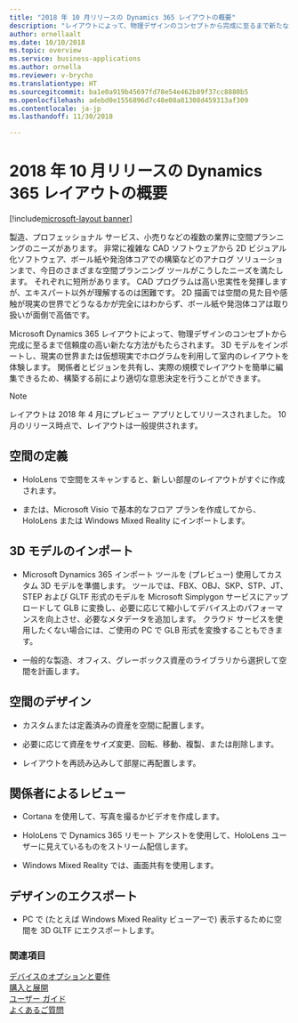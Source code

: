 ```yaml
---
title: "2018 年 10 月リリースの Dynamics 365 レイアウトの概要"
description: "レイアウトによって、物理デザインのコンセプトから完成に至るまで新たな方法がもたらされます。"
author: ornellaalt
ms.date: 10/10/2018
ms.topic: overview
ms.service: business-applications
ms.author: ornella
ms.reviewer: v-brycho
ms.translationtype: HT
ms.sourcegitcommit: ba1e0a919b45697fd78e54e462b89f37cc8880b5
ms.openlocfilehash: adebd0e1556896d7c48e08a81308d459313af309
ms.contentlocale: ja-jp
ms.lasthandoff: 11/30/2018

---
```


# <a name="overview-of-dynamics-365-layout-october-18-release"></a>2018 年 10 月リリースの Dynamics 365 レイアウトの概要

[!include[microsoft-layout banner](../../includes/microsoft-layout.md)]

製造、プロフェッショナル サービス、小売りなどの複数の業界に空間プランニングのニーズがあります。 非常に複雑な CAD ソフトウェアから 2D ビジュアル化ソフトウェア、ボール紙や発泡体コアでの構築などのアナログ ソリューションまで、今日のさまざまな空間プランニング ツールがこうしたニーズを満たします。 それぞれに短所があります。 CAD プログラムは高い忠実性を発揮しますが、エキスパート以外が理解するのは困難です。 2D 描画では空間の見た目や感触が現実の世界でどうなるかが完全にはわからず、ボール紙や発泡体コアは取り扱いが面倒で高価です。

Microsoft Dynamics 365 レイアウトによって、物理デザインのコンセプトから完成に至るまで信頼度の高い新たな方法がもたらされます。 3D モデルをインポートし、現実の世界または仮想現実でホログラムを利用して室内のレイアウトを体験します。 関係者とビジョンを共有し、実際の規模でレイアウトを簡単に編集できるため、構築する前により適切な意思決定を行うことができます。

> [!NOTE]
> レイアウトは 2018 年 4 月にプレビュー アプリとしてリリースされました。 10 月のリリース時点で、レイアウトは一般提供されます。

## <a name="define-your-space"></a>空間の定義

-   HoloLens で空間をスキャンすると、新しい部屋のレイアウトがすぐに作成されます。

-   または、Microsoft Visio で基本的なフロア プランを作成してから、HoloLens または Windows Mixed Reality にインポートします。

## <a name="import-3d-models"></a>3D モデルのインポート

-   Microsoft Dynamics 365 インポート ツールを (プレビュー) 使用してカスタム 3D モデルを準備します。 ツールでは、FBX、OBJ、SKP、STP、JT、STEP および GLTF 形式のモデルを Microsoft Simplygon サービスにアップロードして GLB に変換し、必要に応じて縮小してデバイス上のパフォーマンスを向上させ、必要なメタデータを追加します。 クラウド サービスを使用したくない場合には、ご使用の PC で GLB 形式を変換することもできます。

-   一般的な製造、オフィス、グレーボックス資産のライブラリから選択して空間を計画します。

## <a name="design-your-space"></a>空間のデザイン

-   カスタムまたは定義済みの資産を空間に配置します。

-   必要に応じて資産をサイズ変更、回転、移動、複製、または削除します。

-   レイアウトを再読み込みして部屋に再配置します。

## <a name="review-with-stakeholders"></a>関係者によるレビュー

-   Cortana を使用して、写真を撮るかビデオを作成します。

-   HoloLens で Dynamics 365 リモート アシストを使用して、HoloLens ユーザーに見えているものをストリーム配信します。

-   Windows Mixed Reality では、画面共有を使用します。

## <a name="export-your-design"></a>デザインのエクスポート

-   PC で (たとえば Windows Mixed Reality ビューアーで) 表示するために空間を 3D GLTF にエクスポートします。


### <a name="see-also"></a>関連項目
[デバイスのオプションと要件](https://docs.microsoft.com/dynamics365/mixed-reality/layout/requirements) <br>
[購入と展開](https://docs.microsoft.com/dynamics365/mixed-reality/licensing/buy-and-deploy) <br>
[ユーザー ガイド](https://docs.microsoft.com/dynamics365/mixed-reality/layout/user-guide) <br>
[よくあるご質問](https://docs.microsoft.com/dynamics365/mixed-reality/layout/faq)

